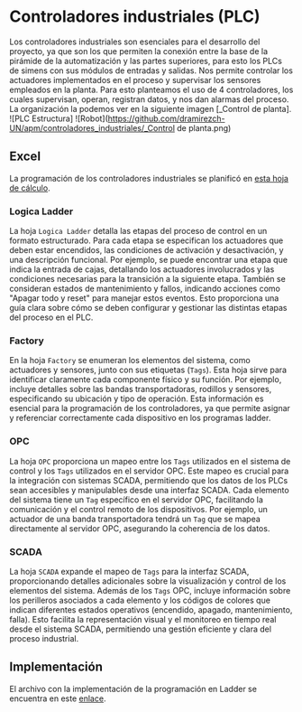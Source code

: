 # Controladores industriales (PLC)

Los controladores industriales son esenciales para el desarrollo del proyecto, ya que son los que permiten la conexión entre la base de la pirámide de la automatización y las partes superiores, para esto los PLCs de simens con sus módulos de entradas y salidas. Nos permite controlar  los actuadores implementados en el proceso y supervisar los sensores empleados en la planta. Para esto planteamos el uso de 4 controladores, los cuales supervisan, operan, registran datos, y nos dan alarmas del proceso. La organización la podemos ver en la siguiente imagen [_Control de planta]. 
![PLC Estructura]
![Robot](https://github.com/dramirezch-UN/apm/controladores_industriales/_Control de planta.png)

## Excel

La programación de los controladores industriales se planificó en [esta hoja de cálculo](https://github.com/dramirezch-UN/apm/blob/main/producto/controladores_industriales/arquitectura_plc_scada.xlsx).

### Logica Ladder
La hoja `Logica Ladder` detalla las etapas del proceso de control en un formato estructurado. Para cada etapa se especifican los actuadores que deben estar encendidos, las condiciones de activación y desactivación, y una descripción funcional. Por ejemplo, se puede encontrar una etapa que indica la entrada de cajas, detallando los actuadores involucrados y las condiciones necesarias para la transición a la siguiente etapa. También se consideran estados de mantenimiento y fallos, indicando acciones como "Apagar todo y reset" para manejar estos eventos. Esto proporciona una guía clara sobre cómo se deben configurar y gestionar las distintas etapas del proceso en el PLC.

### Factory
En la hoja `Factory` se enumeran los elementos del sistema, como actuadores y sensores, junto con sus etiquetas (`Tags`). Esta hoja sirve para identificar claramente cada componente físico y su función. Por ejemplo, incluye detalles sobre las bandas transportadoras, rodillos y sensores, especificando su ubicación y tipo de operación. Esta información es esencial para la programación de los controladores, ya que permite asignar y referenciar correctamente cada dispositivo en los programas ladder.

### OPC
La hoja `OPC` proporciona un mapeo entre los `Tags` utilizados en el sistema de control y los `Tags` utilizados en el servidor OPC. Este mapeo es crucial para la integración con sistemas SCADA, permitiendo que los datos de los PLCs sean accesibles y manipulables desde una interfaz SCADA. Cada elemento del sistema tiene un `Tag` específico en el servidor OPC, facilitando la comunicación y el control remoto de los dispositivos. Por ejemplo, un actuador de una banda transportadora tendrá un `Tag` que se mapea directamente al servidor OPC, asegurando la coherencia de los datos.

### SCADA
La hoja `SCADA` expande el mapeo de `Tags` para la interfaz SCADA, proporcionando detalles adicionales sobre la visualización y control de los elementos del sistema. Además de los `Tags` OPC, incluye información sobre los perilleros asociados a cada elemento y los códigos de colores que indican diferentes estados operativos (encendido, apagado, mantenimiento, falla). Esto facilita la representación visual y el monitoreo en tiempo real desde el sistema SCADA, permitiendo una gestión eficiente y clara del proceso industrial.

## Implementación
El archivo con la implementación de la programación en Ladder se encuentra en este [enlace](https://github.com/dramirezch-UN/apm/blob/main/producto/controladores_industriales/programacion_plcs.ACD).

